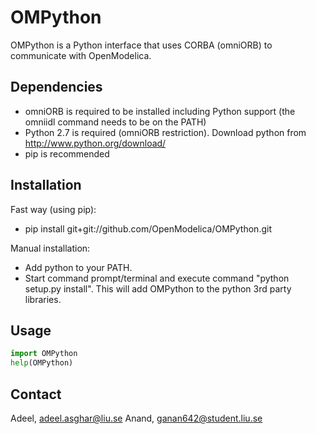 # OMPython

OMPython is a Python interface that uses CORBA (omniORB) to communicate with OpenModelica.

## Dependencies

- omniORB is required to be installed including Python support (the omniidl command needs to be on the PATH)
- Python 2.7 is required (omniORB restriction). Download python from http://www.python.org/download/
- pip is recommended

## Installation

Fast way (using pip):
- pip install git+git://github.com/OpenModelica/OMPython.git

Manual installation:
- Add python to your PATH.
- Start command prompt/terminal and execute command "python setup.py install". This will add OMPython to the python 3rd party libraries.

## Usage

```python
import OMPython
help(OMPython)
```

## Contact
Adeel, adeel.asghar@liu.se
Anand, ganan642@student.liu.se
